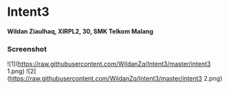 # Intent3

#### Wildan Ziaulhaq, XIRPL2, 30, SMK Telkom Malang

### Screenshot
![1](https://raw.githubusercontent.com/WildanZq/Intent3/master/intent3 1.png)
![2](https://raw.githubusercontent.com/WildanZq/Intent3/master/intent3 2.png)
